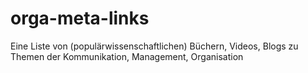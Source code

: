 # orga-meta-links
Eine Liste von (populärwissenschaftlichen) Büchern, Videos, Blogs zu Themen der Kommunikation, Management, Organisation
